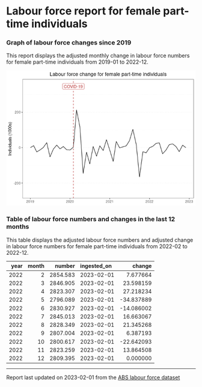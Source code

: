 Labour force report for female part-time individuals
================

### Graph of labour force changes since 2019

This report displays the adjusted monthly change in labour force numbers
for female part-time individuals from 2019-01 to 2022-12.

![](female_part-time_report_files/figure-gfm/unnamed-chunk-2-1.png)<!-- -->

### Table of labour force numbers and changes in the last 12 months

This table displays the adjusted labour force numbers and adjusted
change in labour force numbers for female part-time individuals from
2022-02 to 2022-12.

| year | month |   number | ingested_on |     change |
|-----:|------:|---------:|:------------|-----------:|
| 2022 |     2 | 2854.583 | 2023-02-01  |   7.677664 |
| 2022 |     3 | 2846.905 | 2023-02-01  |  23.598159 |
| 2022 |     4 | 2823.307 | 2023-02-01  |  27.218234 |
| 2022 |     5 | 2796.089 | 2023-02-01  | -34.837889 |
| 2022 |     6 | 2830.927 | 2023-02-01  | -14.086002 |
| 2022 |     7 | 2845.013 | 2023-02-01  |  16.663067 |
| 2022 |     8 | 2828.349 | 2023-02-01  |  21.345268 |
| 2022 |     9 | 2807.004 | 2023-02-01  |   6.387193 |
| 2022 |    10 | 2800.617 | 2023-02-01  | -22.642093 |
| 2022 |    11 | 2823.259 | 2023-02-01  |  13.864508 |
| 2022 |    12 | 2809.395 | 2023-02-01  |   0.000000 |

------------------------------------------------------------------------

Report last updated on 2023-02-01 from the [ABS labour force
dataset](https://www.abs.gov.au/statistics/labour/employment-and-unemployment/labour-force-australia/latest-release)
